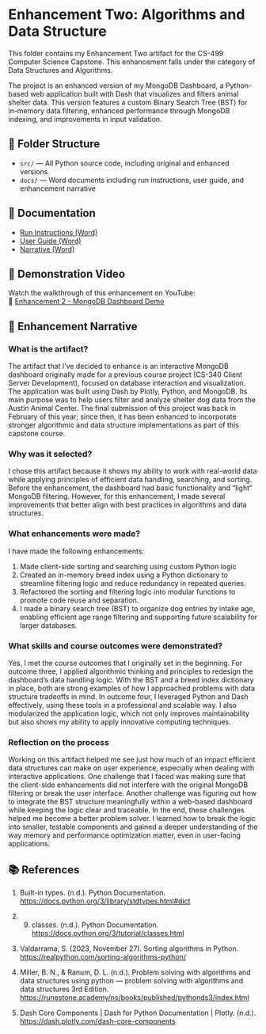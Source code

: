 # Enhancement Two: Algorithms and Data Structure

This folder contains my Enhancement Two artifact for the CS-499 Computer Science Capstone. This enhancement falls under the category of Data Structures and Algorithms.

The project is an enhanced version of my MongoDB Dashboard, a Python-based web application built with Dash that visualizes and filters animal shelter data. This version features a custom Binary Search Tree (BST) for in-memory data filtering, enhanced performance through MongoDB indexing, and  improvements in input validation.


## 📁 Folder Structure

- `src/` — All Python source code, including original and enhanced versions
- `docs/` — Word documents including run instructions, user guide, and enhancement narrative

## 📄 Documentation

- [Run Instructions (Word)](./docs/MongoDB%20Dashboard_Run_Instructions%20Rev1.1.docx)  
- [User Guide (Word)](./docs/MongoDB%20Dashboard_User_Guide%20Rev1.1.docx)
- [Narrative (Word)](./docs/4-2%20Milestone%20Three_Enhancement%20Two_Algorithms&DataStructure_Guarino,Matthew.docx)

## 🎥 Demonstration Video

Watch the walkthrough of this enhancement on YouTube:  
🔗 [Enhancement 2 - MongoDB Dashboard Demo](https://youtu.be/aVHHI_yZ5Zc)


## 📘 Enhancement Narrative

### What is the artifact?

The artifact that I’ve decided to enhance is an interactive MongoDB dashboard originally made for a previous course project (CS-340 Client Server Development), focused on database interaction and visualization. The application was built using Dash by Plotly, Python, and MongoDB. Its main purpose was to help users filter and analyze shelter dog data from the Austin Animal Center. The final submission of this project was back in February of this year; since then, it has been enhanced to incorporate stronger algorithmic and data structure implementations as part of this capstone course. 

### Why was it selected?

I chose this artifact because it shows my ability to work with real-world data while applying principles of efficient data handling, searching, and sorting. Before the enhancement, the dashboard had basic functionality and “light” MongoDB filtering. However, for this enhancement, I made several improvements that better align with best practices in algorithms and data structures. 

### What enhancements were made?

I have made the following enhancements:
1.	Made client-side sorting and searching using custom Python logic
2.	Created an in-memory breed index using a Python dictionary to streamline filtering logic and reduce redundancy in repeated queries.
3.	Refactored the sorting and filtering logic into modular functions to promote code reuse and separation. 
4.	I made a binary search tree (BST) to organize dog entries by intake age, enabling efficient age range filtering and supporting future scalability for larger databases. 


### What skills and course outcomes were demonstrated?

Yes, I met the course outcomes that I originally set in the beginning. For outcome three, I applied algorithmic thinking and principles to redesign the dashboard’s data handling logic. With the BST and a breed index dictionary in place, both are strong examples of how I approached problems with data structure tradeoffs in mind. In outcome four, I leveraged Python and Dash effectively, using these tools in a professional and scalable way. I also modularized the application logic, which not only improves maintainability but also shows my ability to apply innovative computing techniques. 

### Reflection on the process

Working on this artifact helped me see just how much of an impact efficient data structures can make on user experience, especially when dealing with interactive applications. One challenge that I faced was making sure that the client-side enhancements did not interfere with the original MongoDB filtering or break the user interface. Another challenge was figuring out how to integrate the BST structure meaningfully within a web-based dashboard while keeping the logic clear and traceable. 
In the end, these challenges helped me become a better problem solver. I learned how to break the logic into smaller, testable components and gained a deeper understanding of the way memory and performance optimization matter, even in user-facing applications. 

## 📚 References
1. Built-in types. (n.d.). Python Documentation. https://docs.python.org/3/library/stdtypes.html#dict

2. 9. classes. (n.d.). Python Documentation. https://docs.python.org/3/tutorial/classes.html

3. Valdarrama, S. (2023, November 27). Sorting algorithms in Python. https://realpython.com/sorting-algorithms-python/

4. Miller, B. N., & Ranum, D. L. (n.d.). Problem solving with algorithms and data structures using python — problem solving with algorithms and data structures 3rd Edition. https://runestone.academy/ns/books/published/pythonds3/index.html

5. Dash Core Components | Dash for Python Documentation | Plotly. (n.d.). https://dash.plotly.com/dash-core-components
